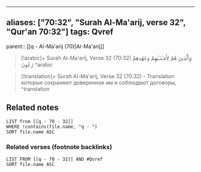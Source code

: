 
---
aliases: ["70:32", "Surah Al-Ma'arij, verse 32", "Qur'an 70:32"]
tags: Qvref
---

parent:: [[q - Al-Ma'arij (70)|Al-Ma'arij]]

> [!arabic]+ Surah Al-Ma'arij, Verse 32 (70:32)
> <span class="quran-arabic">وَٱلَّذِينَ هُمْ لِأَمَـٰنَـٰتِهِمْ وَعَهْدِهِمْ رَٰعُونَ</span>
^arabic

> [!translation]+ Surah Al-Ma'arij, Verse 32 (70:32) - Translation
> которые сохраняют доверенное им и соблюдают договоры,
^translation



## Related notes
```dataview
LIST from [[q - 70 - 32]]
WHERE !contains(file.name, "q - ")
SORT file.name ASC
```

### Related verses (footnote backlinks)
```dataview
LIST FROM [[q - 70 - 32]] AND #Qvref
SORT file.name ASC
```

